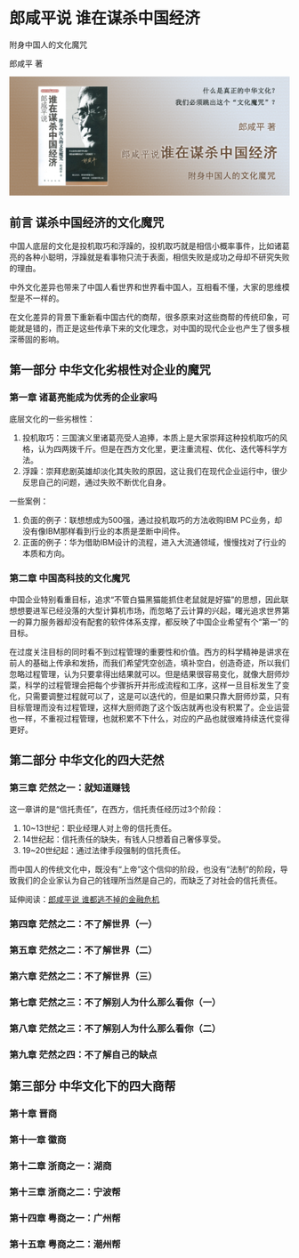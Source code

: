 # 郎咸平说 谁在谋杀中国经济

附身中国人的文化魔咒

郎咸平 著

![封面](contents/wx-cover.png)

## 前言 谋杀中国经济的文化魔咒

中国人底层的文化是投机取巧和浮躁的，投机取巧就是相信小概率事件，比如诸葛亮的各种小聪明，浮躁就是看事物只流于表面，相信失败是成功之母却不研究失败的理由。

中外文化差异也带来了中国人看世界和世界看中国人，互相看不懂，大家的思维模型是不一样的。

在文化差异的背景下重新看中国古代的商帮，很多原来对这些商帮的传统印象，可能就是错的，而正是这些传承下来的文化理念，对中国的现代企业也产生了很多根深蒂固的影响。

## 第一部分 中华文化劣根性对企业的魔咒

### 第一章 诸葛亮能成为优秀的企业家吗

底层文化的一些劣根性：

1. 投机取巧：三国演义里诸葛亮受人追捧，本质上是大家崇拜这种投机取巧的风格，认为四两拨千斤。但是在西方文化里，更注重流程、优化、迭代等科学方法。
2. 浮躁：崇拜悲剧英雄却淡化其失败的原因，这让我们在现代企业运行中，很少反思自己的问题，通过失败不断优化自身。

一些案例：

1. 负面的例子：联想想成为500强，通过投机取巧的方法收购IBM PC业务，却没有像IBM那样看到行业的本质是垄断中间件。
2. 正面的例子：华为借助IBM设计的流程，进入大流通领域，慢慢找对了行业的本质和方向。

### 第二章 中国高科技的文化魔咒

中国企业特别看重目标，追求“不管白猫黑猫能抓住老鼠就是好猫”的思想，因此联想想要进军已经没落的大型计算机市场，而忽略了云计算的兴起，曙光追求世界第一的算力服务器却没有配套的软件体系支撑，都反映了中国企业希望有个“第一”的目标。

在过度关注目标的同时看不到过程管理的重要性和价值。西方的科学精神是讲求在前人的基础上传承和发扬，而我们希望凭空创造，填补空白，创造奇迹，所以我们忽略过程管理，认为只要拿得出结果就可以。但是结果很容易变化，就像大厨师炒菜，科学的过程管理会把每个步骤拆开并形成流程和工序，这样一旦目标发生了变化，只需要调整过程就可以了，这是可以迭代的，但是如果只靠大厨师炒菜，只有目标管理而没有过程管理，这样大厨师跑了这个饭店就再也没有积累了。企业运营也一样，不重视过程管理，也就积累不下什么，对应的产品也就很难持续迭代变得更好。

## 第二部分 中华文化的四大茫然

### 第三章 茫然之一：就知道赚钱

这一章讲的是“信托责任”，在西方，信托责任经历过3个阶段：

1. 10~13世纪：职业经理人对上帝的信托责任。
2. 14世纪起：信托责任的缺失，有钱人只想着自己奢侈享受。
3. 19~20世纪起：通过法律手段强制的信托责任。

而中国人的传统文化中，既没有“上帝”这个信仰的阶段，也没有“法制”的阶段，导致我们的企业家认为自己的钱理所当然是自己的，而缺乏了对社会的信托责任。

延伸阅读：[郎咸平说 谁都逃不掉的金融危机](../郎咸平说-谁都逃不掉的金融危机/README.md)

### 第四章 茫然之二：不了解世界（一）

### 第五章 茫然之二：不了解世界（二）

### 第六章 茫然之二：不了解世界（三）

### 第七章 茫然之三：不了解别人为什么那么看你（一）

### 第八章 茫然之三：不了解别人为什么那么看你（二）

### 第九章 茫然之四：不了解自己的缺点

## 第三部分 中华文化下的四大商帮

### 第十章 晋商

### 第十一章 徽商

### 第十二章 浙商之一：湖商

### 第十三章 浙商之二：宁波帮

### 第十四章 粤商之一：广州帮

### 第十五章 粤商之二：潮州帮
